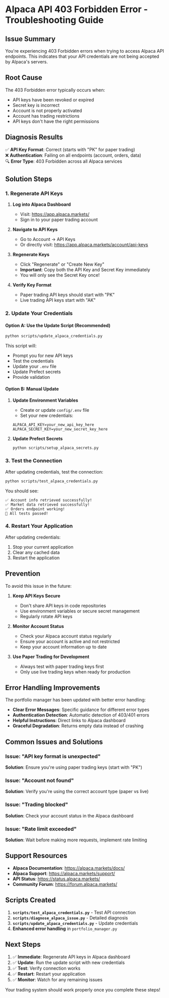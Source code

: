 # Alpaca API 403 Forbidden Error - Troubleshooting Guide

## Issue Summary

You're experiencing 403 Forbidden errors when trying to access Alpaca API endpoints. This indicates that your API credentials are not being accepted by Alpaca's servers.

## Root Cause

The 403 Forbidden error typically occurs when:
- API keys have been revoked or expired
- Secret key is incorrect
- Account is not properly activated
- Account has trading restrictions
- API keys don't have the right permissions

## Diagnosis Results

✅ **API Key Format**: Correct (starts with "PK" for paper trading)  
❌ **Authentication**: Failing on all endpoints (account, orders, data)  
🔍 **Error Type**: 403 Forbidden across all Alpaca services  

## Solution Steps

### 1. Regenerate API Keys

1. **Log into Alpaca Dashboard**
   - Visit: https://app.alpaca.markets/
   - Sign in to your paper trading account

2. **Navigate to API Keys**
   - Go to Account → API Keys
   - Or directly visit: https://app.alpaca.markets/account/api-keys

3. **Regenerate Keys**
   - Click "Regenerate" or "Create New Key"
   - **Important**: Copy both the API Key and Secret Key immediately
   - You will only see the Secret Key once!

4. **Verify Key Format**
   - Paper trading API keys should start with "PK"
   - Live trading API keys start with "AK"

### 2. Update Your Credentials

#### Option A: Use the Update Script (Recommended)
```bash
python scripts/update_alpaca_credentials.py
```

This script will:
- Prompt you for new API keys
- Test the credentials
- Update your `.env` file
- Update Prefect secrets
- Provide validation

#### Option B: Manual Update

1. **Update Environment Variables**
   - Create or update `config/.env` file
   - Set your new credentials:
   ```env
   ALPACA_API_KEY=your_new_api_key_here
   ALPACA_SECRET_KEY=your_new_secret_key_here
   ```

2. **Update Prefect Secrets**
   ```bash
   python scripts/setup_alpaca_secrets.py
   ```

### 3. Test the Connection

After updating credentials, test the connection:

```bash
python scripts/test_alpaca_credentials.py
```

You should see:
```
✅ Account info retrieved successfully!
✅ Market data retrieved successfully!
✅ Orders endpoint working!
🎉 All tests passed!
```

### 4. Restart Your Application

After updating credentials:
1. Stop your current application
2. Clear any cached data
3. Restart the application

## Prevention

To avoid this issue in the future:

1. **Keep API Keys Secure**
   - Don't share API keys in code repositories
   - Use environment variables or secure secret management
   - Regularly rotate API keys

2. **Monitor Account Status**
   - Check your Alpaca account status regularly
   - Ensure your account is active and not restricted
   - Keep your account information up to date

3. **Use Paper Trading for Development**
   - Always test with paper trading keys first
   - Only use live trading keys when ready for production

## Error Handling Improvements

The portfolio manager has been updated with better error handling:

- **Clear Error Messages**: Specific guidance for different error types
- **Authentication Detection**: Automatic detection of 403/401 errors
- **Helpful Instructions**: Direct links to Alpaca dashboard
- **Graceful Degradation**: Returns empty data instead of crashing

## Common Issues and Solutions

### Issue: "API key format is unexpected"
**Solution**: Ensure you're using paper trading keys (start with "PK")

### Issue: "Account not found"
**Solution**: Verify you're using the correct account type (paper vs live)

### Issue: "Trading blocked"
**Solution**: Check your account status in the Alpaca dashboard

### Issue: "Rate limit exceeded"
**Solution**: Wait before making more requests, implement rate limiting

## Support Resources

- **Alpaca Documentation**: https://alpaca.markets/docs/
- **Alpaca Support**: https://alpaca.markets/support/
- **API Status**: https://status.alpaca.markets/
- **Community Forum**: https://forum.alpaca.markets/

## Scripts Created

1. **`scripts/test_alpaca_credentials.py`** - Test API connection
2. **`scripts/diagnose_alpaca_issue.py`** - Detailed diagnosis
3. **`scripts/update_alpaca_credentials.py`** - Update credentials
4. **Enhanced error handling** in `portfolio_manager.py`

## Next Steps

1. ✅ **Immediate**: Regenerate API keys in Alpaca dashboard
2. ✅ **Update**: Run the update script with new credentials
3. ✅ **Test**: Verify connection works
4. ✅ **Restart**: Restart your application
5. ✅ **Monitor**: Watch for any remaining issues

Your trading system should work properly once you complete these steps! 